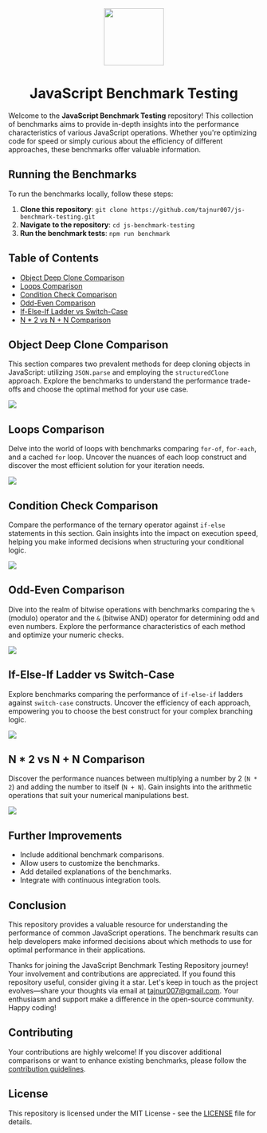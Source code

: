 <div align="center">
  <img src='./assets/images/logo-js-benchmark.png' width='120px' height='115px'>
  <h1>JavaScript Benchmark Testing</h1>
</div>

Welcome to the **JavaScript Benchmark Testing** repository! This collection of benchmarks aims to provide in-depth insights into the performance characteristics of various JavaScript operations. Whether you're optimizing code for speed or simply curious about the efficiency of different approaches, these benchmarks offer valuable information.

## Running the Benchmarks

To run the benchmarks locally, follow these steps:

1. **Clone this repository**: `git clone https://github.com/tajnur007/js-benchmark-testing.git`
2. **Navigate to the repository**: `cd js-benchmark-testing`
3. **Run the benchmark tests**: `npm run benchmark`

## Table of Contents

- [Object Deep Clone Comparison](#object-deep-clone-comparison)
- [Loops Comparison](#loops-comparison)
- [Condition Check Comparison](#condition-check-comparison)
- [Odd-Even Comparison](#odd-even-comparison)
- [If-Else-If Ladder vs Switch-Case](#if-else-if-ladder-vs-switch-case)
- [N * 2 vs N + N Comparison](#n--2-vs-n--n-comparison)

## Object Deep Clone Comparison

This section compares two prevalent methods for deep cloning objects in JavaScript: utilizing `JSON.parse` and employing the `structuredClone` approach. Explore the benchmarks to understand the performance trade-offs and choose the optimal method for your use case.

<div>
  <img src='./assets/images/deep-clone.png'>
</div>

## Loops Comparison

Delve into the world of loops with benchmarks comparing `for-of`, `for-each`, and a cached `for` loop. Uncover the nuances of each loop construct and discover the most efficient solution for your iteration needs.

<div>
  <img src='./assets/images/loop.png'>
</div>

## Condition Check Comparison

Compare the performance of the ternary operator against `if-else` statements in this section. Gain insights into the impact on execution speed, helping you make informed decisions when structuring your conditional logic.

<div>
  <img src='./assets/images/conditional.png'>
</div>

## Odd-Even Comparison

Dive into the realm of bitwise operations with benchmarks comparing the `%` (modulo) operator and the `&` (bitwise AND) operator for determining odd and even numbers. Explore the performance characteristics of each method and optimize your numeric checks.

<div>
  <img src='./assets/images/odd-even.png'>
</div>

## If-Else-If Ladder vs Switch-Case

Explore benchmarks comparing the performance of `if-else-if` ladders against `switch-case` constructs. Uncover the efficiency of each approach, empowering you to choose the best construct for your complex branching logic.

<div>
  <img src='./assets/images/if-else-if-vs-switch-case.png'>
</div>

## N * 2 vs N + N Comparison

Discover the performance nuances between multiplying a number by 2 (`N * 2`) and adding the number to itself (`N + N`). Gain insights into the arithmetic operations that suit your numerical manipulations best.

<div>
  <img src='./assets/images/n-times-2-vs-n-plus-n.png'>
</div>

## Further Improvements

- Include additional benchmark comparisons.
- Allow users to customize the benchmarks.
- Add detailed explanations of the benchmarks.
- Integrate with continuous integration tools.

## Conclusion

This repository provides a valuable resource for understanding the performance of common JavaScript operations. The benchmark results can help developers make informed decisions about which methods to use for optimal performance in their applications.

Thanks for joining the JavaScript Benchmark Testing Repository journey! Your involvement and contributions are appreciated. If you found this repository useful, consider giving it a star. Let's keep in touch as the project evolves—share your thoughts via email at <a href='mailto:tajnur007@gmail.com' target='_blank'>tajnur007@gmail.com</a>. Your enthusiasm and support make a difference in the open-source community. Happy coding!

## Contributing

Your contributions are highly welcome! If you discover additional comparisons or want to enhance existing benchmarks, please follow the [contribution guidelines](CONTRIBUTING.md).

## License

This repository is licensed under the MIT License - see the [LICENSE](LICENSE) file for details.
